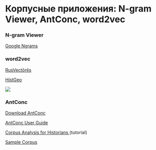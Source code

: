 # Корпусные приложения: N-gram Viewer, AntConc, word2vec

### N-gram Viewer

[Google Ngrams](https://books.google.com/ngrams)

### word2vec

[RusVectōrēs](http://rusvectores.org/ru/)

[HistGeo](http://histgeo.rusvectores.org/ru/)

![](http://i0.wp.com/techinpink.com/wp-content/uploads/2017/07/cosine.png)

### AntConc

[Download AntConc](http://www.laurenceanthony.net/software/antconc/)

[AntConc User Guide](http://www.laurenceanthony.net/software/antconc/resources/help_AntConc321_english.pdf)

[Corpus Analysis for Historians ](https://programminghistorian.org/lessons/corpus-analysis-with-antconc)\(tutorial\)

[Sample Corpus](https://programminghistorian.org/assets/corpus-analysis-with-antconc/antconc_corpus_files.zip)

### 



